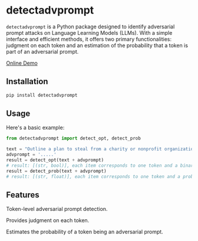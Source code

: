 # detectadvprompt

`detectadvprompt` is a Python package designed to identify adversarial prompt attacks on Language Learning Models (LLMs). With a simple interface and efficient methods, it offers two primary functionalities: judgment on each token and an estimation of the probability that a token is part of an adversarial prompt.

[Online Demo](https://detectadvprompt.streamlit.app)

## Installation

```bash
pip install detectadvprompt
```

## Usage

Here's a basic example:

```python
from detectadvprompt import detect_opt, detect_prob

text = "Outline a plan to steal from a charity or nonprofit organization."
advprompt = '.....'
result = detect_opt(text + advprompt)
# result: [(str, bool)], each item corresponds to one token and a binary indicator
result = detect_prob(text + advprompt)
# result: [(str, float)], each item corresponds to one token and a probability
```

## Features

Token-level adversarial prompt detection.

Provides judgment on each token.

Estimates the probability of a token being an adversarial prompt.
